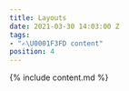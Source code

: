 ```yaml
---
title: Layouts
date: 2021-03-30 14:03:00 Z
tags:
- "✍\U0001F3FD content"
position: 4
---
```


{% include content.md %}